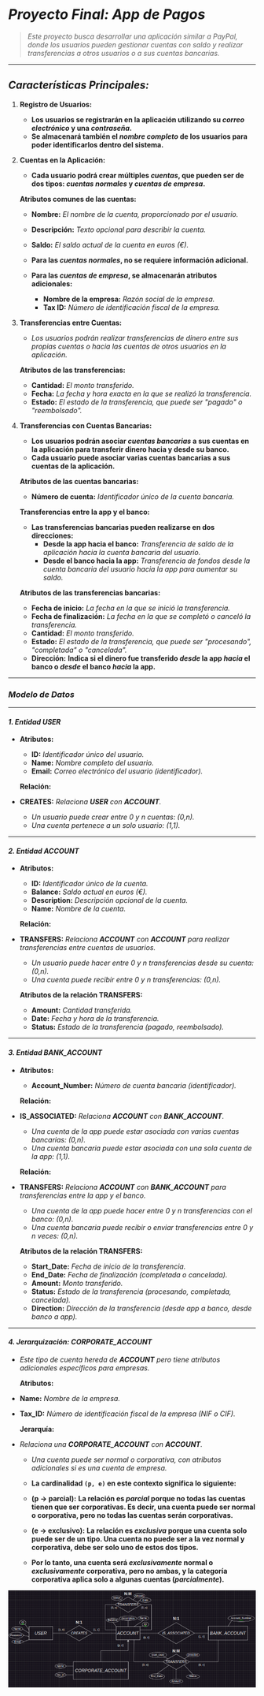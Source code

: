 <!-- Autor: Daniel Benjamin Perez Morales -->
<!-- GitHub: https://github.com/DanielPerezMoralesDev13 -->
<!-- Correo electrónico: danielperezdev@proton.me -->

# ***Proyecto Final: App de Pagos***

> *Este proyecto busca desarrollar una aplicación similar a PayPal, donde los usuarios pueden gestionar cuentas con saldo y realizar transferencias a otros usuarios o a sus cuentas bancarias.*

---

## ***Características Principales:***

1. **Registro de Usuarios:**
   - **Los usuarios se registrarán en la aplicación utilizando su *correo electrónico* y una *contraseña*.**
   - **Se almacenará también el *nombre completo* de los usuarios para poder identificarlos dentro del sistema.**

2. **Cuentas en la Aplicación:**
   - **Cada usuario podrá crear múltiples *cuentas*, que pueden ser de dos tipos: *cuentas normales* y *cuentas de empresa*.**

   **Atributos comunes de las cuentas:**
   - **Nombre:** *El nombre de la cuenta, proporcionado por el usuario.*
   - **Descripción:** *Texto opcional para describir la cuenta.*
   - **Saldo:** *El saldo actual de la cuenta en euros (€).*

   - **Para las *cuentas normales*, no se requiere información adicional.**
   - **Para las *cuentas de empresa*, se almacenarán atributos adicionales:**
     - **Nombre de la empresa:** *Razón social de la empresa.*
     - **Tax ID:** *Número de identificación fiscal de la empresa.*

3. **Transferencias entre Cuentas:**
   - *Los usuarios podrán realizar transferencias de dinero entre sus propias cuentas o hacia las cuentas de otros usuarios en la aplicación.*

   **Atributos de las transferencias:**
   - **Cantidad:** *El monto transferido.*
   - **Fecha:** *La fecha y hora exacta en la que se realizó la transferencia.*
   - **Estado:** *El estado de la transferencia, que puede ser "pagado" o "reembolsado".*

4. **Transferencias con Cuentas Bancarias:**
   - **Los usuarios podrán asociar *cuentas bancarias* a sus cuentas en la aplicación para transferir dinero hacia y desde su banco.**
   - **Cada usuario puede asociar varias cuentas bancarias a sus cuentas de la aplicación.**

   **Atributos de las cuentas bancarias:**
   - **Número de cuenta:** *Identificador único de la cuenta bancaria.*

   **Transferencias entre la app y el banco:**
   - **Las transferencias bancarias pueden realizarse en dos direcciones:**
     - **Desde la app hacia el banco:** *Transferencia de saldo de la aplicación hacia la cuenta bancaria del usuario.*
     - **Desde el banco hacia la app:** *Transferencia de fondos desde la cuenta bancaria del usuario hacia la app para aumentar su saldo.*

   **Atributos de las transferencias bancarias:**
   - **Fecha de inicio:** *La fecha en la que se inició la transferencia.*
   - **Fecha de finalización:** *La fecha en la que se completó o canceló la transferencia.*
   - **Cantidad:** *El monto transferido.*
   - **Estado:** *El estado de la transferencia, que puede ser "procesando", "completada" o "cancelada".*
   - **Dirección:** **Indica si el dinero fue transferido *desde* la app *hacia* el banco o *desde* el banco *hacia* la app.**

---

### ***Modelo de Datos***

---

#### ***1. Entidad USER***

- **Atributos:**
  - **ID:** *Identificador único del usuario.*
  - **Name:** *Nombre completo del usuario.*
  - **Email:** *Correo electrónico del usuario (identificador).*

   **Relación:**

- **CREATES:** *Relaciona **USER** con **ACCOUNT**.*
  - *Un usuario puede crear entre 0 y n cuentas: (0,n).*
  - *Una cuenta pertenece a un solo usuario: (1,1).*

---

#### ***2. Entidad ACCOUNT***

- **Atributos:**
  - **ID:** *Identificador único de la cuenta.*
  - **Balance:** *Saldo actual en euros (€).*
  - **Description:** *Descripción opcional de la cuenta.*
  - **Name:** *Nombre de la cuenta.*

   **Relación:**

- **TRANSFERS:** *Relaciona **ACCOUNT** con **ACCOUNT** para realizar transferencias entre cuentas de usuarios.*
  - *Un usuario puede hacer entre 0 y n transferencias desde su cuenta: (0,n).*
  - *Una cuenta puede recibir entre 0 y n transferencias: (0,n).*

   **Atributos de la relación TRANSFERS:**
  - **Amount:** *Cantidad transferida.*
  - **Date:** *Fecha y hora de la transferencia.*
  - **Status:** *Estado de la transferencia (pagado, reembolsado).*

---

#### ***3. Entidad BANK_ACCOUNT***

- **Atributos:**
  - **Account_Number:** *Número de cuenta bancaria (identificador).*

   **Relación:**

- **IS_ASSOCIATED:** *Relaciona **ACCOUNT** con **BANK_ACCOUNT**.*
  - *Una cuenta de la app puede estar asociada con varias cuentas bancarias: (0,n).*
  - *Una cuenta bancaria puede estar asociada con una sola cuenta de la app: (1,1).*

   **Relación:**

- **TRANSFERS:** *Relaciona **ACCOUNT** con **BANK_ACCOUNT** para transferencias entre la app y el banco.*
  - *Una cuenta de la app puede hacer entre 0 y n transferencias con el banco: (0,n).*
  - *Una cuenta bancaria puede recibir o enviar transferencias entre 0 y n veces: (0,n).*

   **Atributos de la relación TRANSFERS:**
  - **Start_Date:** *Fecha de inicio de la transferencia.*
  - **End_Date:** *Fecha de finalización (completada o cancelada).*
  - **Amount:** *Monto transferido.*
  - **Status:** *Estado de la transferencia (procesando, completada, cancelada).*
  - **Direction:** *Dirección de la transferencia (desde app a banco, desde banco a app).*

---

#### ***4. Jerarquización: CORPORATE_ACCOUNT***

- *Este tipo de cuenta hereda de **ACCOUNT** pero tiene atributos adicionales específicos para empresas.*

   **Atributos:**

- **Name:** *Nombre de la empresa.*
- **Tax_ID:** *Número de identificación fiscal de la empresa (NIF o CIF).*

   **Jerarquía:**

- *Relaciona una **CORPORATE_ACCOUNT** con **ACCOUNT**.*
  - *Una cuenta puede ser normal o corporativa, con atributos adicionales si es una cuenta de empresa.*
  - **La cardinalidad `(p, e)` en este contexto significa lo siguiente:**

  - **(p -> parcial):** **La relación es *parcial* porque no todas las cuentas tienen que ser corporativas. Es decir, una cuenta puede ser **normal** o **corporativa**, pero no todas las cuentas serán corporativas.**
  
  - **(e -> exclusivo):** **La relación es *exclusiva* porque una cuenta solo puede ser de un tipo. Una cuenta no puede ser a la vez normal y corporativa, debe ser solo uno de estos dos tipos.**

  - **Por lo tanto, una cuenta será *exclusivamente* normal o *exclusivamente* corporativa, pero no ambas, y la categoría corporativa aplica solo a algunas cuentas (*parcialmente*).**

*![EjercicioOcho](/Images/EjercicioOcho.png "/Images/EjercicioOcho.png")*
